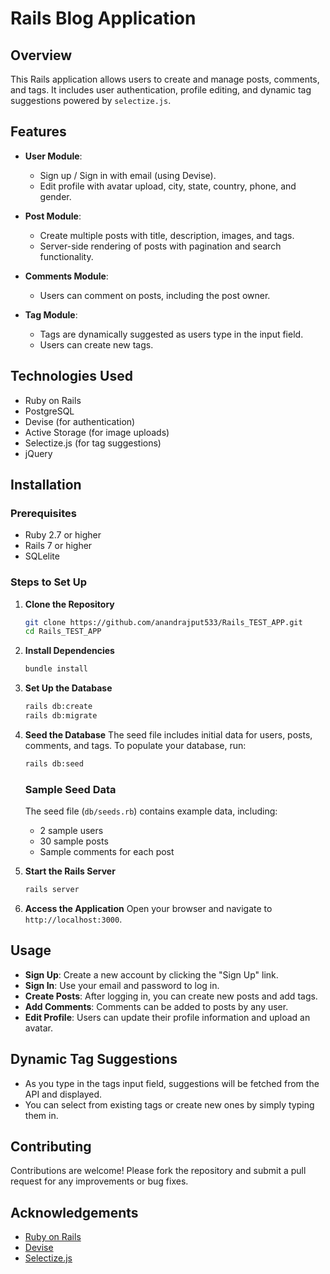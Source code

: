 # Rails Blog Application

## Overview

This Rails application allows users to create and manage posts, comments, and tags. It includes user authentication, profile editing, and dynamic tag suggestions powered by `selectize.js`.

## Features

- **User Module**: 
  - Sign up / Sign in with email (using Devise).
  - Edit profile with avatar upload, city, state, country, phone, and gender.

- **Post Module**: 
  - Create multiple posts with title, description, images, and tags.
  - Server-side rendering of posts with pagination and search functionality.

- **Comments Module**: 
  - Users can comment on posts, including the post owner.

- **Tag Module**: 
  - Tags are dynamically suggested as users type in the input field.
  - Users can create new tags.

## Technologies Used

- Ruby on Rails
- PostgreSQL
- Devise (for authentication)
- Active Storage (for image uploads)
- Selectize.js (for tag suggestions)
- jQuery

## Installation

### Prerequisites

- Ruby 2.7 or higher
- Rails 7 or higher
- SQLelite

### Steps to Set Up

1. **Clone the Repository**
   ```bash
   git clone https://github.com/anandrajput533/Rails_TEST_APP.git
   cd Rails_TEST_APP
   ```

2. **Install Dependencies**
   ```bash
   bundle install
   ```

3. **Set Up the Database**
   ```bash
   rails db:create
   rails db:migrate
   ```

4. **Seed the Database**
   The seed file includes initial data for users, posts, comments, and tags. To populate your database, run:
   ```bash
   rails db:seed
   ```

   ### Sample Seed Data
   The seed file (`db/seeds.rb`) contains example data, including:
   - 2 sample users
   - 30 sample posts
   - Sample comments for each post

5. **Start the Rails Server**
   ```bash
   rails server
   ```

6. **Access the Application**
   Open your browser and navigate to `http://localhost:3000`.

## Usage

- **Sign Up**: Create a new account by clicking the "Sign Up" link.
- **Sign In**: Use your email and password to log in.
- **Create Posts**: After logging in, you can create new posts and add tags.
- **Add Comments**: Comments can be added to posts by any user.
- **Edit Profile**: Users can update their profile information and upload an avatar.

## Dynamic Tag Suggestions

- As you type in the tags input field, suggestions will be fetched from the API and displayed.
- You can select from existing tags or create new ones by simply typing them in.


## Contributing

Contributions are welcome! Please fork the repository and submit a pull request for any improvements or bug fixes.

## Acknowledgements

- [Ruby on Rails](https://rubyonrails.org/)
- [Devise](https://github.com/heartcombo/devise)
- [Selectize.js](https://selectize.github.io/selectize.js/)